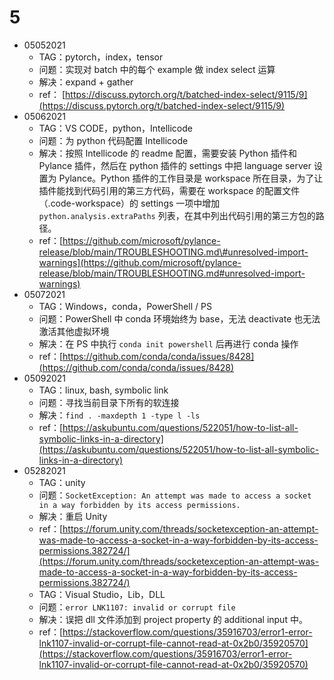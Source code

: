 # 5

* 05052021
  * TAG：pytorch，index，tensor
  * 问题：实现对 batch 中的每个 example 做 index select 运算
  * 解决：expand + gather
  * ref： [https://discuss.pytorch.org/t/batched-index-select/9115/9](https://discuss.pytorch.org/t/batched-index-select/9115/9)
* 05062021
  * TAG：VS CODE，python，Intellicode
  * 问题：为 python 代码配置 Intellicode 
  * 解决：按照 Intellicode 的 readme 配置，需要安装 Python 插件和 Pylance 插件，然后在 python 插件的 settings 中把 language server 设置为 Pylance。Python 插件的工作目录是 workspace 所在目录，为了让插件能找到代码引用的第三方代码，需要在 workspace 的配置文件（.code-workspace）的 settings 一项中增加 `python.analysis.extraPaths` 列表，在其中列出代码引用的第三方包的路径。
  * ref：[https://github.com/microsoft/pylance-release/blob/main/TROUBLESHOOTING.md\#unresolved-import-warnings](https://github.com/microsoft/pylance-release/blob/main/TROUBLESHOOTING.md#unresolved-import-warnings)
* 05072021
  * TAG：Windows，conda，PowerShell / PS
  * 问题：PowerShell 中 conda 环境始终为 base，无法 deactivate 也无法激活其他虚拟环境
  * 解决：在 PS 中执行 `conda init powershell` 后再进行 conda 操作
  * ref：[https://github.com/conda/conda/issues/8428](https://github.com/conda/conda/issues/8428)
* 05092021
  * TAG：linux, bash, symbolic link
  * 问题：寻找当前目录下所有的软连接
  * 解决：`find . -maxdepth 1 -type l -ls` 
  * ref：[https://askubuntu.com/questions/522051/how-to-list-all-symbolic-links-in-a-directory](https://askubuntu.com/questions/522051/how-to-list-all-symbolic-links-in-a-directory)
* 05282021
  * TAG：unity
  * 问题：`SocketException: An attempt was made to access a socket in a way forbidden by its access permissions.`  
  * 解决：重启 Unity
  * ref：[https://forum.unity.com/threads/socketexception-an-attempt-was-made-to-access-a-socket-in-a-way-forbidden-by-its-access-permissions.382724/](https://forum.unity.com/threads/socketexception-an-attempt-was-made-to-access-a-socket-in-a-way-forbidden-by-its-access-permissions.382724/)
  * TAG：Visual Studio，Lib，DLL
  * 问题：`error LNK1107: invalid or corrupt file` 
  * 解决：误把 dll 文件添加到 project property 的 additional input 中。
  * ref：[https://stackoverflow.com/questions/35916703/error1-error-lnk1107-invalid-or-corrupt-file-cannot-read-at-0x2b0/35920570](https://stackoverflow.com/questions/35916703/error1-error-lnk1107-invalid-or-corrupt-file-cannot-read-at-0x2b0/35920570)


